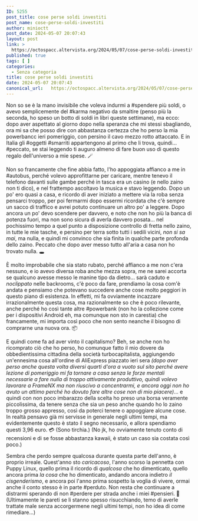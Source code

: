 ```yaml
---
ID: 5255
post_title: cose perse soldi investiti
post_name: cose-perse-soldi-investiti
author: minioctt
post_date: 2024-05-07 20:07:43
layout: post
link: >
  https://octospacc.altervista.org/2024/05/07/cose-perse-soldi-investiti/
published: true
tags: [ ]
categories:
  - Senza categoria
title: cose perse soldi investiti
date: 2024-05-07 20:07:43
canonical_url:   https://octospacc.altervista.org/2024/05/07/cose-perse-soldi-investiti/
---
```

<!-- wp:paragraph -->
<p>Non so se è la mano invisibile che voleva indurmi a #spendere più soldi, o avevo semplicemente del #karma negativo da smaltire (penso più la seconda, ho speso un botto di soldi in libri queste settimane), ma ecco: dopo aver aspettato al giorno dopo nella speranza che mi stessi sbagliando, ora mi sa che posso dire con abbastanza certezza che ho perso la mia powerbancc ieri pomeriggio, con persino il cavo mezzo rotto attaccato. E in Italia gli #oggetti #smarriti appartengono al primo che li trova, quindi... #peccato, se stai leggendo ti auguro almeno di fare buon uso di questo regalo dell'universo a mie spese. 🪄</p>
<!-- /wp:paragraph -->

<!-- wp:paragraph -->
<p>Non so francamente che fine abbia fatto, l'ho appoggiata affianco a me in #autobus, perché volevo approfittarne per caricare, mentre tenevo il telefono davanti sulle gambe perché in tasca era un casino (e nello zaino non ti dico), e nel frattempo ascoltavo la musica e stavo leggendo. Dopo un po' ero quasi a casa, e ricordo di aver iniziato a mettere via la roba senza pensarci troppo, per poi fermarmi dopo essermi ricordata che c'è sempre un sacco di traffico e avrei potuto continuare un altro po' a leggere. Dopo ancora un po' devo scendere per davvero, e noto che non ho più la banca di potenza fuori, ma non sono sicura di averla davvero posata... nel pochissimo tempo a quel punto a disposizione controllo di fretta nello zaino, in tutte le mie tasche, e persino per terra sotto tutti i sedili vicini, <em>non si sa mai</em>, ma nulla, e quindi mi convinco che sia finita in qualche parte profonda dello zaino. Peccato che dopo aver messo tutto all'aria a casa non ho trovato nulla. 🕳️</p>
<!-- /wp:paragraph -->

<!-- wp:paragraph -->
<p>È molto improbabile che sia stato rubato, perché affianco a me non c'era nessuno, e io avevo diversa roba anche mezza sopra, me ne sarei accorta se qualcuno avesse messo le manine tipo da dietro... sarà caduto e <em>noclippato</em> nelle backrooms, c'è poco da fare, prendiamo la cosa com'è andata e pensiamo che potevano succedere anche cose molto peggiori in questo piano di esistenza. In effetti, mi fa ovviamente incazzare irrazionalmente questa cosa, ma razionalmente so che è poco rilevante, anche perché ho così tante altre #powerbank (non ho la collezione come per i dispositivi Android eh, ma comunque non sto in carestia) che francamente, mi importa così poco che non sento neanche il bisogno di comprarne una nuova ora. 📦</p>
<!-- /wp:paragraph -->

<!-- wp:paragraph -->
<p>E quindi come fa ad aver vinto il capitalismo? Beh, se anche non ho ricomprato ciò che ho perso, ho comunque fatto il mio dovere da obbedientissima cittadina della società turbocapitalista, aggiungendo un'ennesima cosa all'ordine di AliExpress piazzato ieri sera <em>(dopo aver perso anche questa volta diversi quarti d'ora a vuoto sul sito perché avere lezione di pomeriggio mi fa tornare a casa senza le forze mentali necessarie a fare nulla di troppo attivamente produttivo, quindi volevo lavorare a FrameNX ma non riuscivo a concentrarmi, e ancora oggi non ho avuto un attimo perché ho dovuto fare altre cose non di mio piacere)</em>... e quindi con non poco imbarazzo della scelta ho preso una borsa veramente piccolissima, da tenere senza che sia un peso anche quando ho lo zaino troppo grosso appresso, così da poterci tenere o appoggiare alcune cose. In realtà pensavo già mi servisse in generale negli ultimi tempi, ma evidentemente questo è stato il segno necessario, e allora spendiamo questi 3,96 euro. 💳 (Sono tirchia.) (No jk, ho ovviamente tenuto conto di recensioni e di se fosse abbastanza kawaii, è stato un caso sia costata così poco.)</p>
<!-- /wp:paragraph -->

<!-- wp:paragraph -->
<p>Sembra che perdo sempre qualcosa durante questa parte dell'anno, è proprio irreale. Quest'anno sto <em>caricacoso</em>, l'anno scorso la pennetta con Puppy Linux, quello prima il ricordo di <em>qualcosa</em> che ho dimenticato, quello ancora prima <em>la cosa</em> che ho dimenticato, andando ancora indietro <em>il cisgenderismo</em>, e ancora poi l'anno prima sospetto la voglia di vivere, ormai anche il conto stesso è in parte #perduto. Non resta che continuare a distrarmi sperando di non #perdere per strada anche i miei #pensieri. 🍂 (Ultimamente le pareti se li stanno spesso risucchiando, temo di averle trattate male senza accorgermene negli ultimi tempi, non ho idea di come rimediare...)</p>
<!-- /wp:paragraph -->
